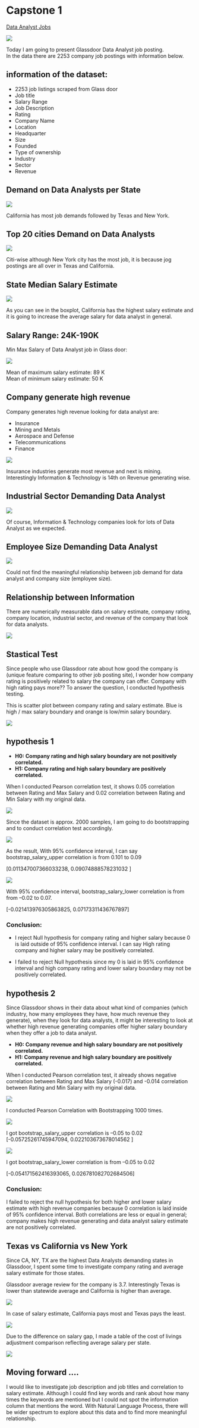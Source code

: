 # Capstone 1 


[Data Analyst Jobs](https://www.kaggle.com/andrewmvd/data-analyst-jobs) 


![](img/0.intro.png) 



Today I am going to present Glassdoor Data Analyst job posting.  
In the data there are 2253 company job postings with information below.  





## information of the dataset: 

- 2253 job listings scraped from Glass door 
- Job title  
- Salary Range  
- Job Description  
- Rating  
- Company Name  
- Location  
- Headquarter  
- Size 
- Founded 
- Type of ownership 
- Industry 
- Sector 
- Revenue 





## Demand on Data Analysts per State  


![](img/1.data_analysts_job_demand.jpg) 

California has most job demands followed by Texas and New York.  






## Top 20 cities Demand on Data Analysts  

![](https://github.com/bethsung1011/capstone_1/blob/main/img/Top_20_Cities_for_Data%20Analysts_Job_Demand.jpg) 

Citi-wise although New York city has the most job, it is because jog postings are all over in Texas and California. 







## State Median Salary Estimate  


![](img/2.states_median.png) 


As you can see in the boxplot, California has the highest salary estimate and it is going to increase the average salary for data analyst in general.  







## Salary Range: 24K-190K  


Min Max Salary of Data Analyst job in Glass door: 

![](img/3.min_max_salary.jpg) 

Mean of maximum salary estimate: 89 K  
Mean of minimum salary estimate: 50 K  






## Company generate high revenue  

Company generates high revenue looking for data analyst are: 

- Insurance  
- Mining and Metals  
- Aerospace and Defense  
- Telecommunications 
- Finance  

![](img/4.Revenue_of_Industry_Sectors_demanding_Data_Analyst.png) 


Insurance industries generate most revenue and next is mining. Interestingly Information & Technology is 14th on Revenue generating wise. 







## Industrial Sector Demanding Data Analyst 


![](img/5.Demand_on_Data_Analyst_per_Sector.jpg) 

Of course, Information & Technology companies look for lots of Data Analyst as we expected.  







## Employee Size Demanding Data Analyst 


![](img/5.Employee_Size_demanding_Data_Analysts.png) 


Could not find the meaningful relationship between job demand for data analyst and company size (employee size). 






## Relationship between Information  


There are numerically measurable data on salary estimate, company rating, company location, industrial sector, and revenue of the company that look for data analysts.  


![](img/6.scatter_matrix.jpg) 







## Stastical Test  


Since people who use Glassdoor rate about how good the company is (unique feature comparing to other job posting site), I wonder how company rating is positively related to salary the company can offer. Company with high rating pays more?? To answer the question, I conducted hypothesis testing.  

This is scatter plot between company rating and salary estimate. Blue is high / max salary boundary and orange is low/min salary boundary.  


![](img/6.Glassdoor_rating_and_salary_scatter.jpg) 


## hypothesis 1  

- **H0: Company rating and high salary boundary are not positively correlated.**  
- **H1: Company rating and high salary boundary are positively correlated.**  



When I conducted Pearson correlation test, it shows 0.05 correlation between Rating and Max Salary and 0.02 correlation between Rating and Min Salary with my original data. 


![](img/7.rating_salary_corr.png) 

Since the dataset is approx. 2000 samples, I am going to do bootstrapping and to conduct correlation test accordingly.  

![](img/7.95CI_rating_upper_salary.jpg) 


As the result, With 95% confidence interval, I can say bootstrap_salary_upper correlation is from 0.101 to 0.09  

[0.011347007366033238, 0.09074888578231032 ]  



![](img/8..95CI_rating_lower_salary.jpg) 


With 95% confidence interval, bootstrap_salary_lower correlation is from from –0.02 to 0.07.  

[-0.021413976305863825, 0.07173311436767897]  


### Conclusion:  

* I reject Null hypothesis for company rating and higher salary because 0 is laid outside of 95% confidence interval. I can say High rating company and higher salary may be positively correlated.  

* I failed to reject Null hypothesis since my 0 is laid in 95% confidence interval and high company rating and lower salary boundary may not be positively correlated.  






## hypothesis 2  

Since Glassdoor shows in their data about what kind of companies (which industry, how many employees they have, how much revenue they generate), when they look for data analysts, it might be interesting to look at whether high revenue generating companies offer higher salary boundary when they offer a job to data analyst.  


- **H0: Company revenue and high salary boundary are not positively correlated.**  
- **H1: Company revenue and high salary boundary are positively correlated.**  

When I conducted Pearson correlation test, it already shows negative correlation between Rating and Max Salary (-0.017) and -0.014 correlation between Rating and Min Salary with my original data. 

![](img/9.revenue_salary_corr.png) 

I conducted Pearson Correlation with Bootstrapping 1000 times.  


![](img/9.95CI_revenue_upper_salary.png) 

I got bootstrap_salary_upper correlation is –0.05 to 0.02  
[-0.05725261745947094, 0.022103673678014562 ]  



![](img/10.95CI_revenue_lower_salary.png) 

I got bootstrap_salary_lower correlation is from –0.05 to 0.02  

[-0.054171562416393065, 0.026781082702684506]  


### Conclusion:  


I failed to reject the null hypothesis for both higher and lower salary estimate with high revenue companies because 0 correlation is laid inside of 95% confidence interval. Both correlations are less or equal in general; company makes high revenue generating and data analyst salary estimate are not positively correlated.  







## Texas vs California vs New York  

Since CA, NY, TX are the highest Data Analysts demanding states in Glassdoor, I spent some time to investigate company rating and average salary estimate for those states.  

Glassdoor average review for the company is 3.7. Interestingly Texas is lower than statewide average and California is higher than average.  

![](img/11.company_rating.png) 


In case of salary estimate, California pays most and Texas pays the least.  


![](img/12.average_salary.png) 


Due to the difference on salary gap, I made a table of the cost of livings adjustment comparison reflecting average salary per state. 


![](img/12.COLA.png) 




## Moving forward ….  


I would like to investigate job description and job titles and correlation to salary estimate. Although I could find key words and rank about how many times the keywords are mentioned but I could not spot the information column that mentions the word. With Natural Language Process, there will be wider spectrum to explore about this data and to find more meaningful relationship.  


